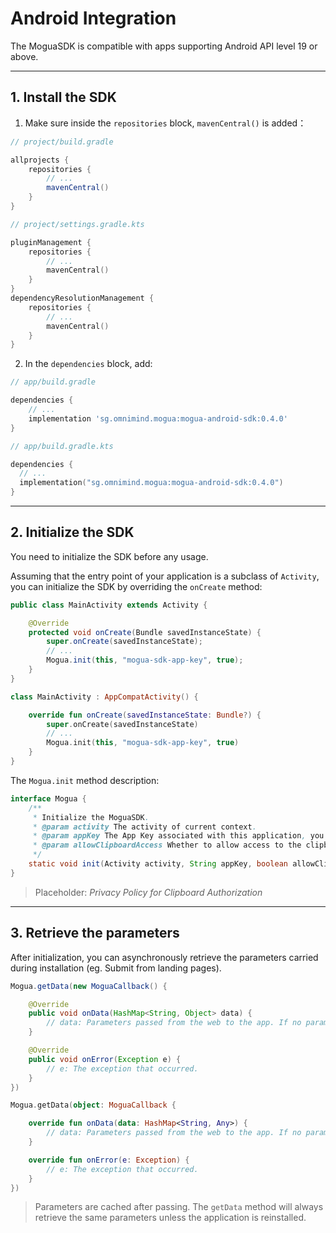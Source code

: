 # Android Integration

The MoguaSDK is compatible with apps supporting Android API level 19 or above.

---

## 1. Install the SDK

1. Make sure inside the `repositories` block, `mavenCentral()` is added：

```Groovy
// project/build.gradle

allprojects {
    repositories {
        // ...
        mavenCentral()
    }
}
```
```Kotlin
// project/settings.gradle.kts

pluginManagement {
    repositories {
        // ...
        mavenCentral()
    }
}
dependencyResolutionManagement {
    repositories {
        // ...
        mavenCentral()
    }
}
```


2. In the `dependencies` block, add:

```Groovy
// app/build.gradle

dependencies {
    // ...
    implementation 'sg.omnimind.mogua:mogua-android-sdk:0.4.0'
}
```
```Kotlin
// app/build.gradle.kts

dependencies {
  // ...
  implementation("sg.omnimind.mogua:mogua-android-sdk:0.4.0")
}
```

---

## 2. Initialize the SDK

You need to initialize the SDK before any usage.

Assuming that the entry point of your application is a subclass of `Activity`, you can initialize the SDK by overriding the `onCreate` method:

```Java
public class MainActivity extends Activity {

    @Override
    protected void onCreate(Bundle savedInstanceState) {
        super.onCreate(savedInstanceState);
        // ...
        Mogua.init(this, "mogua-sdk-app-key", true);
    }
}
```
```Kotlin
class MainActivity : AppCompatActivity() {

    override fun onCreate(savedInstanceState: Bundle?) {
        super.onCreate(savedInstanceState)
        // ...
        Mogua.init(this, "mogua-sdk-app-key", true)
    }
}
```

The `Mogua.init` method description:

```Java
interface Mogua {
    /**
     * Initialize the MoguaSDK.
     * @param activity The activity of current context.
     * @param appKey The App Key associated with this application, you can find it on the mogua.io dashboard.
     * @param allowClipboardAccess Whether to allow access to the clipboard. Enabling this feature can enhance accuracy, but may trigger permission warnings on certain systems.
     */
    static void init(Activity activity, String appKey, boolean allowClipboardAccess);
}
```

> Placeholder: *Privacy Policy for Clipboard Authorization*

---

## 3. Retrieve the parameters

After initialization, you can asynchronously retrieve the parameters carried during installation (eg. Submit from landing pages).

```Java
Mogua.getData(new MoguaCallback() {

    @Override
    public void onData(HashMap<String, Object> data) {
        // data: Parameters passed from the web to the app. If no parameters are provided, an empty HashMap object is returned.
    }

    @Override
    public void onError(Exception e) {
        // e: The exception that occurred.
    }
})
```
```Kotlin
Mogua.getData(object: MoguaCallback {

    override fun onData(data: HashMap<String, Any>) {
        // data: Parameters passed from the web to the app. If no parameters are provided, an empty HashMap object is returned.
    }

    override fun onError(e: Exception) {
        // e: The exception that occurred.
    }
})
```

> Parameters are cached after passing.
> The `getData` method will always retrieve the same parameters unless the application is reinstalled.